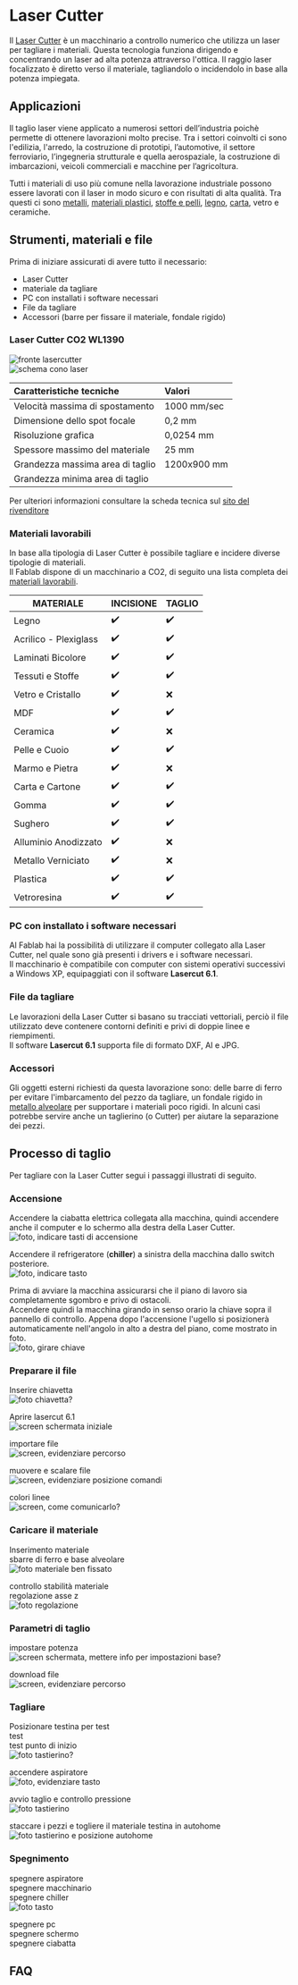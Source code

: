 # Laser Cutter
Il [Laser Cutter](https://en.wikipedia.org/wiki/Laser_cutting) è un macchinario a controllo numerico che utilizza un laser per tagliare i materiali. Questa tecnologia funziona dirigendo e concentrando un laser ad alta potenza attraverso l'ottica. Il raggio laser focalizzato è diretto verso il materiale, tagliandolo o incidendolo in base alla potenza impiegata.

## Applicazioni
Il taglio laser viene applicato a numerosi settori dell’industria poichè permette di ottenere lavorazioni molto precise. Tra i settori coinvolti ci sono l'edilizia, l'arredo, la costruzione di prototipi, l’automotive, il settore ferroviario, l’ingegneria strutturale e quella aerospaziale, la costruzione di imbarcazioni, veicoli commerciali e macchine per l’agricoltura.

Tutti i materiali di uso più comune nella lavorazione industriale possono essere lavorati con il laser in modo sicuro e con risultati di alta qualità. Tra questi ci sono [metalli](https://www.materiali-per-incisione.it/materiali-laser/metalli.html), [materiali plastici](https://www.materiali-per-incisione.it/materiali-laser/acrilico.html), [stoffe e pelli](https://www.materiali-per-incisione.it/materiali-laser/laserleather.html), [legno](https://www.materiali-per-incisione.it/materiali-laser/legno-per-incisione.html), [carta](https://www.materiali-per-incisione.it/materiali-laser/laserpaper.html), vetro e ceramiche. 

## Strumenti, materiali e file
Prima di iniziare assicurati di avere tutto il necessario:
- Laser Cutter
- materiale da tagliare
- PC con installati i software necessari
- File da tagliare
- Accessori (barre per fissare il materiale, fondale rigido)

### Laser Cutter CO2 WL1390

![fronte lasercutter](https://via.placeholder.com/600x300)  
![schema cono laser](https://via.placeholder.com/600x300) 
<!-- inserire foto del cono laser, slide marco -->

| Caratteristiche tecniche           | Valori                                   |   
|:-----------------------------------|:-----------------------------------------|   
| Velocità massima di spostamento    | 1000 mm/sec                              |   
| Dimensione dello spot focale       | 0,2 mm                                   |   
| Risoluzione grafica                | 0,0254 mm                                |   
| Spessore massimo del materiale     | 25 mm                                    |      
| Grandezza massima area di taglio   | 1200x900 mm                              |   
| Grandezza minima area di taglio    |                                          |        

Per ulteriori informazioni consultare la scheda tecnica sul [sito del rivenditore](https://www.ricami.piemonte.it/-/plotter-laser-co2-1300x900mm-wl1390)

### Materiali lavorabili
In base alla tipologia di Laser Cutter è possibile tagliare e incidere diverse tipologie di materiali.   
Il Fablab dispone di un macchinario a CO2, di seguito una lista completa dei [materiali lavorabili](https://www.worklinestore.com/pagina/elenco-materiali).   

| MATERIALE              |INCISIONE    	      | TAGLIO             |   
|------------------------|--------------------|--------------------|   
| Legno		             | :heavy_check_mark: | :heavy_check_mark: |   
| Acrilico - Plexiglass  | :heavy_check_mark: | :heavy_check_mark: |   
| Laminati Bicolore	     | :heavy_check_mark: | :heavy_check_mark: |   
| Tessuti e Stoffe       | :heavy_check_mark: | :heavy_check_mark: |   
| Vetro e Cristallo      | :heavy_check_mark: | :x:                |   
| MDF                    | :heavy_check_mark: | :heavy_check_mark: |   
| Ceramica               | :heavy_check_mark: | :x:                |    
| Pelle e Cuoio          | :heavy_check_mark: | :heavy_check_mark: |   
| Marmo e Pietra         | :heavy_check_mark: | :x:                |   
| Carta e Cartone	     | :heavy_check_mark: | :heavy_check_mark: |   
| Gomma                  | :heavy_check_mark: | :heavy_check_mark: |   
| Sughero                | :heavy_check_mark: | :heavy_check_mark: |   
| Alluminio Anodizzato   | :heavy_check_mark: | :x:                |   
| Metallo Verniciato     | :heavy_check_mark: | :x:                |   
| Plastica               | :heavy_check_mark: | :heavy_check_mark: |   
| Vetroresina            | :heavy_check_mark: | :heavy_check_mark: |   

### PC con installato i software necessari
Al Fablab hai la possibilità di utilizzare il computer collegato alla Laser Cutter, nel quale sono già presenti i drivers e i software necessari.   
Il macchinario è compatibile con computer con sistemi operativi successivi a Windows XP, equipaggiati con il software __Lasercut 6.1__.  

### File da tagliare
Le lavorazioni della Laser Cutter si basano su tracciati vettoriali, perciò il file utilizzato deve contenere contorni definiti e privi di doppie linee e riempimenti.   
Il software __Lasercut 6.1__ supporta file di formato DXF, AI e JPG.
<!-- controllare che ai e jpg funzionino, bpm funziona? -->

### Accessori
Gli oggetti esterni richiesti da questa lavorazione sono: delle barre di ferro per evitare l'imbarcamento del pezzo da tagliare, un fondale rigido in [metallo alveolare](https://www.cel.eu/it/prodotti/alveolari/alluminio) per supportare i materiali poco rigidi. In alcuni casi potrebbe servire anche un taglierino (o Cutter) per aiutare la separazione dei pezzi.

## Processo di taglio

Per tagliare con la Laser Cutter segui i passaggi illustrati di seguito.

### Accensione
Accendere la ciabatta elettrica collegata alla macchina, quindi accendere anche il computer e lo schermo alla destra della Laser Cutter.   
![foto, indicare tasti di accensione](img/laser-cutter-accensione-pc.jpg)

Accendere il refrigeratore (__chiller__) a sinistra della macchina dallo switch posteriore.   
![foto, indicare tasto](img/laser-cutter-accensione-chiller.jpg)

Prima di avviare la macchina assicurarsi che il piano di lavoro sia completamente sgombro e privo di ostacoli.    
Accendere quindi la macchina girando in senso orario la chiave sopra il pannello di controllo. Appena dopo l'accensione l'ugello si posizionerà automaticamente nell'angolo in alto a destra del piano, come mostrato in foto.   
![foto, girare chiave](img/laser-cutter-accensione-macchina.jpg)

### Preparare il file   
Inserire chiavetta   
![foto chiavetta?](https://via.placeholder.com/600x300)

Aprire lasercut 6.1   
![screen schermata iniziale](https://via.placeholder.com/600x300)

importare file   
![screen, evidenziare percorso](https://via.placeholder.com/600x300)

muovere e scalare file   
![screen, evidenziare posizione comandi](https://via.placeholder.com/600x300)

colori linee   
![screen, come comunicarlo?](https://via.placeholder.com/600x300)
<!-- per questa parte vedere se sul manuale c'è qualcosa di chiaro -->

### Caricare il materiale 
Inserimento materiale   
sbarre di ferro e base alveolare   
![foto materiale ben fissato](https://via.placeholder.com/600x300)

controllo stabilità materiale   
regolazione asse z   
![foto regolazione](https://via.placeholder.com/600x300)

### Parametri di taglio
<!-- questa parte metterla insieme alla preparazione file? -->
impostare potenza   
![screen schermata, mettere info per impostazioni base?](https://via.placeholder.com/600x300)

download file   
![screen, evidenziare percorso](https://via.placeholder.com/600x300)

### Tagliare
Posizionare testina per test   
test   
test punto di inizio   
![foto tastierino?](https://via.placeholder.com/600x300)
<!-- per questa parte vedere se sul manuale c'è qualcosa di chiaro -->

accendere aspiratore   
![foto, evidenziare tasto](https://via.placeholder.com/600x300)

avvio taglio e controllo pressione   
![foto tastierino](https://via.placeholder.com/600x300)

staccare i pezzi e togliere il materiale
testina in autohome
![foto tastierino e posizione autohome](https://via.placeholder.com/600x300)

### Spegnimento 
spegnere aspiratore   
spegnere macchinario   
spegnere chiller   
![foto tasto](https://via.placeholder.com/600x300)

spegnere pc   
spegnere schermo   
spegnere ciabatta   




## FAQ